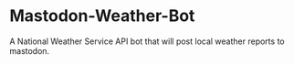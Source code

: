 # Mastodon-Weather-Bot
A National Weather Service API bot that will post local weather reports to mastodon.
